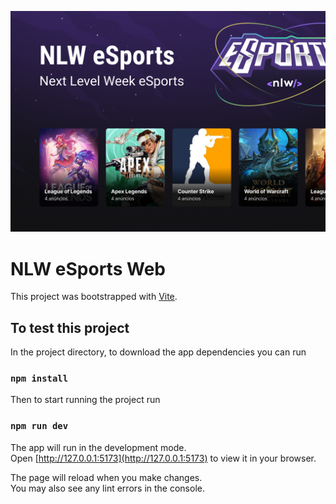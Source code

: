 ![App Cover](./src/assets/capa.png)

# NLW eSports Web

This project was bootstrapped with [Vite](https://vitejs.dev/).

## To test this project

In the project directory, to download the app dependencies you can run

### `npm install`

Then to start running the project run

### `npm run dev`

The app will run in the development mode.\
Open [http://127.0.0.1:5173](http://127.0.0.1:5173) to view it in your browser.

The page will reload when you make changes.\
You may also see any lint errors in the console.

